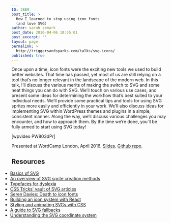 ```yaml
---
ID: 2889
post_title: >
  How I learned to stop using icon fonts
  (and love SVG)
author: sarah semark
post_date: 2016-04-06 10:55:01
post_excerpt: ""
layout: page
permalink: >
  http://triggersandsparks.com/talks/svg-icons/
published: true
---
```

<p class="cap">Once upon a time, icon fonts were the exciting new tools we used to build better websites. That time has passed, yet most of us are still relying on a tool that’s no longer relevant in the landscape of the modern web. In this talk, I’ll discuss the various merits of making the switch to SVG and some neat things you can do with SVG. We’ll touch on various use cases, and present some ideas for determining the workflow that’s best suited to your individual needs. We’ll provide some practical tips and tools for using SVG sprites more easily and efficiently in your work. We’ll also discuss ideas for implementing SVG within WordPress themes and plugins in a simple, consistent manner. Along the way, we’ll discuss various challenges you may encounter, and how to approach them. By the time we’re done, you’ll be fully armed to start using SVG today!</p> 

[wpvideo PW803dPr]

Presented at WordCamp London, April 2016. <a href="http://www.slideshare.net/sarahsemark/how-i-learned-to-stop-using-icon-fonts-and-love-svg">Slides</a>. <a href="http://github.com/sarahsemark/easy-as-svg">Github repo</a>.

<h2>Resources</h2>
<ul style="margin-left: -2em;">
<li><a href="https://css-tricks.com/using-svg/">Basics of SVG</a></li>
	<li><a href="https://24ways.org/2014/an-overview-of-svg-sprite-creation-techniques/">An overview of SVG sprite creation methods</a></li>
	<li><a href="http://bdatech.org/what-technology/typefaces-for-dyslexia/">Typefaces for dyslexia</a></li>
	<li><a href="https://css-tricks.com/lodge/svg/">CSS Tricks' vault of SVG articles</a></li>
	<li><a href="https://www.youtube.com/watch?v=9xXBYcWgCHA">Seren Davies: Death to icon fonts</a></li>
	<li><a href="https://css-tricks.com/creating-svg-icon-system-react/">Building an icon system with React</a></li>
<li><a href="https://www.smashingmagazine.com/2014/11/styling-and-animating-svgs-with-css/">Styling and animating SVGs with CSS</a></li>
<li><a href="https://css-tricks.com/a-complete-guide-to-svg-fallbacks/">A guide to SVG fallbacks</a></li>
<li><a href="https://sarasoueidan.com/blog/svg-coordinate-systems/">Understanding the SVG coordinate system</a></li>
</ul>